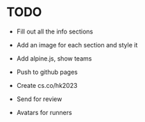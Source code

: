 # TODO

- Fill out all the info sections
- Add an image for each section and style it
- Add alpine.js, show teams
- Push to github pages
- Create cs.co/hk2023
- Send for review

- Avatars for runners